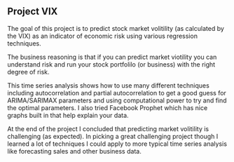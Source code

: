 ## Project VIX

The goal of this project is to predict stock market volitility (as calculated by the VIX) as an indicator of economic risk using various regression techniques.  

The business reasoning is that if you can predict market viotility you can understand risk and run your stock portfolilo (or business) with the right degree of risk.

This time series analysis shows how to use many different techniques including autocorrelation and partial autocorrelation to get a good guess for ARIMA/SARIMAX parameters and using computational power to try and find the optimal parameters. I also tried Facebook Prophet which has nice graphs built in that help explain your data.  

At the end of the project I concluded that predicting market volitility is challenging (as expected). In picking a great challenging project though I learned a lot of techniques I could apply to more typical time series analysis like forecasting sales and other business data.




